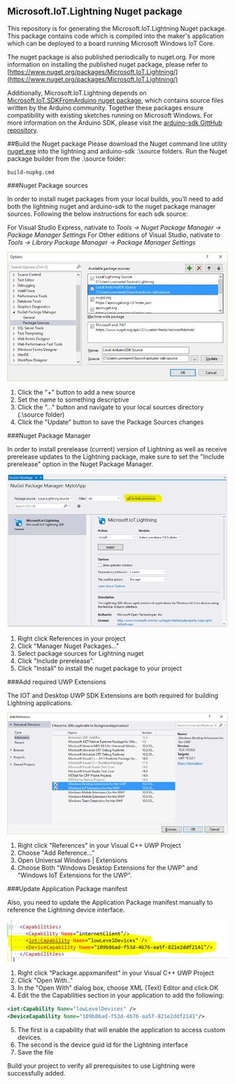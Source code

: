 ## **Microsoft.IoT.Lightning Nuget package**

This repository is for generating the Microsoft.IoT.Lightning Nuget package. This package contains code which is compiled into the maker's application which can be deployed to a board running Microsoft Windows IoT Core.

The nuget package is also published periodically to nuget.org. For more information on installing the published nuget package, please refer to [https://www.nuget.org/packages/Microsoft.IoT.Lightning/](https://www.nuget.org/packages/Microsoft.IoT.Lightning/)

Additionally, Microsoft.IoT.Lightning depends on [Microsoft.IoT.SDKFromArduino nuget package](https://www.nuget.org/packages/Microsoft.IoT.SDKFromArduino/), which contains source files written by the Arduino community. Together these packages ensure compatibility with existing sketches running on Microsoft Windows. For more information on the Arduino SDK, please visit the [arduino-sdk GittHub repository](https://github.com/ms-iot/arduino-sdk/).

##Build the Nuget package
Please download the Nuget command line utility [nuget.exe](http://nuget.org/nuget.exe) into the lightning and arduino-sdk .\source folders.
Run the Nuget package builder from the .\source folder:

~~~
build-nupkg.cmd
~~~

###Nuget Package sources

In order to install nuget packages from your local builds, you'll need to add both the lightning nuget and arduino-sdk to the nuget package manager sources. Following the below instructions for each sdk source:

For Visual Studio Express, nativate to *Tools -> Nuget Package Manager -> Package Manager Settings*
For Other editions of Visual Studio, nativate to *Tools -> Library Package Manager -> Package Manager Settings*

![Package Config](images/Nuget_PackageSourceConfig_VS2015.png)

1. Click the "+" button to add a new source
1. Set the name to something descriptive
1. Click the "..." button and navigate to your local sources directory (.\source folder)
1. Click the "Update" button to save the Package Sources changes

###Nuget Package Manager

In order to install prerelease (current) version of Lightning as well as receive prerelease updates to the Lightning package, make sure to set the "Include prerelease" option in the Nuget Package Manager.

![Package Config](images/Nuget_PackageManager.png)

1. Right click References in your project
1. Click "Manager Nuget Packages..."
1. Select package sources for Lightning nuget
1. Click "Include prerelease".
1. Click "Install" to install the nuget package to your project

###Add required UWP Extensions

The IOT and Desktop UWP SDK Extensions are both required for building Lightning applications.

![Package Config](images/Add_SDK_Extensions.png)

1. Right click "References" in your Visual C++ UWP Project
1. Choose "Add Reference..."
1. Open Universal Windows | Extensions
1. Choose Both "Windows Desktop Extensions for the UWP" and "Windows IoT Extensions for the UWP".

###Update Application Package manifest

Also, you need to update the Application Package manifest manually to reference the Lightning device interface.

![Package Config](images/Update_Manifest.png)

1. Right click "Package.appxmanifest" in your Visual C++ UWP Project
2. Click "Open With.."
3. In the "Open With" dialog box, choose XML (Text) Editor and click OK
4. Edit the the Capabilities section in your application to add the following:
```XML
<iot:Capability Name="lowLevelDevices" />
<DeviceCapability Name="109b86ad-f53d-4b76-aa5f-821e2ddf2141"/>
```
5. The first is a capability that will enable the application to access custom devices.
6. The second is the device guid id for the Lightning interface
7. Save the file

Build your project to verify all prerequisites to use Lightning were successfully added.
